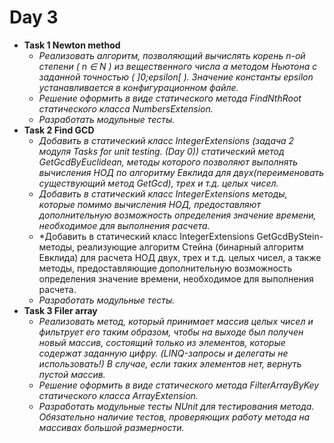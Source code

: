 # Day 3
  * **Task 1 Newton method**
    * *Реализовать алгоритм, позволяющий вычислять корень n-ой степени ( n ∈ N ) из вещественного числа а методом Ньютона с заданной точностью ( ]0;epsilon[ ). Значение константы epsilon устанавливается в конфигурационном файле.*
    * *Решение оформить в виде статического метода FindNthRoot статического класса NumbersExtension.*
    * *Разработать модульные тесты.*
 * **Task 2 Find GCD**
   * *Добавить в статический класс IntegerExtensions  (задача 2 модуля Tasks for unit testing. (Day 0))  статический метод GetGcdByEuclidean, методы которого позволяют выполнять вычисления НОД по алгоритму Евклида для двух(переименовать существующий метод GetGcd), трех и т.д. целых чисел.*
   * *Добавить в статический класс IntegerExtensions методы, которые помимо вычисления НОД, предоставляют дополнительную возможность определения значение времени, необходимое для выполнения расчета.*
   * *Добавить в статический класс IntegerExtensions  GetGcdByStein-методы, реализующие алгоритм Стейна (бинарный алгоритм Евклида) для расчета НОД двух, трех и т.д. целых чисел, а также методы, предоставляющие дополнительную возможность определения значение времени, необходимое для выполнения расчета.
   * *Разработать модульные тесты.*
 * **Task 3 Filer array**
   * *Реализовать метод, который принимает массив целых чисел и фильтрует его таким образом, чтобы на выходе был получен новый массив, состоящий только из элементов, которые содержат заданную цифру. (LINQ-запросы и делегаты не использовать!) В случае, если таких элементов нет, вернуть пустой массив.*
   * *Решение оформить в виде статического метода FilterArrayByKey статического класса ArrayExtension.*
   * *Разработать модульные тесты NUnit  для тестирования метода. Обязательно наличие тестов, проверяющих работу метода на массивах большой размерности.*
